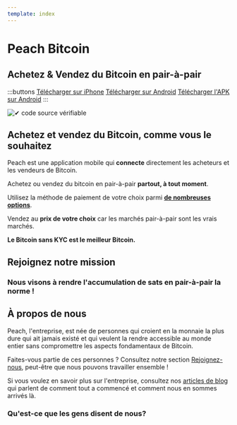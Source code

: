 ```yaml
---
template: index
---
```

<!--[teaser]-->
# Peach Bitcoin

## Achetez & Vendez du Bitcoin en <span>pair-à-pair</span>

<div class="inner-wrap">

:::buttons
[Télécharger sur iPhone]($iosUrl$)
[Télécharger sur Android]($androidUrl$)
[Télécharger l'APK sur Android](/apk/)
:::

![✔ code source vérifiable](/img/phones.png)

</div>

<!--[top]-->
## Achetez et vendez du Bitcoin, comme vous le souhaitez

Peach est une application mobile qui **connecte** directement les acheteurs et les vendeurs de Bitcoin.

Achetez ou vendez du bitcoin en pair-à-pair **partout, à tout moment**.

Utilisez la méthode de paiement de votre choix parmi **[de nombreuses options](/fr/how-it-works/#payment)**.

Vendez au **prix de votre choix** car les marchés pair-à-pair sont les vrais marchés.

**Le Bitcoin sans KYC est le meilleur Bitcoin.**

<!--[mission]-->
## Rejoignez notre mission

### Nous visons à rendre l'accumulation de sats en pair-à-pair la norme !

<!--[about]-->
## À propos de nous

Peach, l'entreprise, est née de personnes qui croient en la monnaie la plus dure qui ait jamais existé et qui veulent la rendre accessible au monde entier sans compromettre les aspects fondamentaux de Bitcoin.

Faites-vous partie de ces personnes ? Consultez notre section [Rejoignez-nous](/join-us/), peut-être que nous pouvons travailler ensemble !

Si vous voulez en savoir plus sur l'entreprise, consultez nos [articles de blog](/blog/) qui parlent de comment tout a commencé et comment nous en sommes arrivés là.

### Qu'est-ce que les gens disent de nous?
<br>
<div id="ap-widget-container" class="ap-widget-container" prod_code="peach" show ="top" bg_color="#FFFFFF" review_bg_color = "#FFFFFF" text_color = "#000000"></div>

